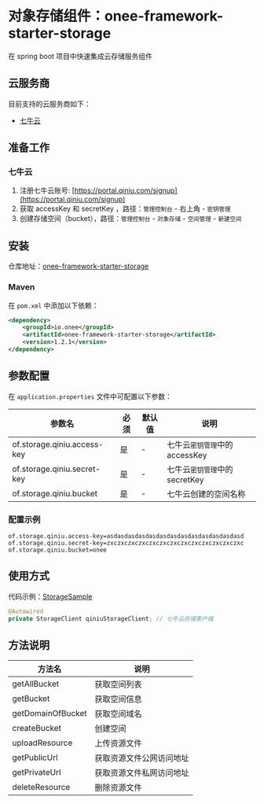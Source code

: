 # 对象存储组件：onee-framework-starter-storage

在 spring boot 项目中快速集成云存储服务组件

## 云服务商 <!-- {docsify-ignore} -->

目前支持的云服务商如下：
 
- [七牛云](https://www.qiniu.com)

## 准备工作

### 七牛云

1. 注册七牛云账号: [https://portal.qiniu.com/signup](https://portal.qiniu.com/signup)
2. 获取 accessKey 和 secretKey ，路径：`管理控制台` - 右上角 - `密钥管理`
2. 创建存储空间（bucket），路径：`管理控制台` - `对象存储` - `空间管理` - `新建空间`

## 安装

仓库地址：[onee-framework-starter-storage](https://search.maven.org/artifact/io.onee/onee-framework-starter-storage)

### Maven

在 `pom.xml` 中添加以下依赖：

```xml
<dependency>
    <groupId>io.onee</groupId>
    <artifactId>onee-framework-starter-storage</artifactId>
    <version>1.2.1</version>
</dependency>
```

## 参数配置

在 `application.properties` 文件中可配置以下参数：

| 参数名 | 必须 | 默认值 | 说明 |
| ---- | ---- | ---- | ---- |
| of.storage.qiniu.access-key | 是 | - | 七牛云`密钥管理`中的 accessKey |
| of.storage.qiniu.secret-key | 是 | - | 七牛云`密钥管理`中的 secretKey |
| of.storage.qiniu.bucket | 是 | - | 七牛云创建的空间名称 |

### 配置示例

```properties
of.storage.qiniu.access-key=asdasdasdasdasdasdasdasdasdasdasdasdasd
of.storage.qiniu.secret-key=zxczxczxczxczxczxczxczxczxczxczxczxczxc
of.storage.qiniu.bucket=onee
```

## 使用方式

代码示例：[StorageSample](../onee-framework-sample/src/main/java/io/onee/framework/sample/StorageSample.java)

```java
@Autowired
private StorageClient qiniuStorageClient; // 七牛云存储客户端
```

## 方法说明

| 方法名 | 说明 |
| ---- | ---- |
| getAllBucket | 获取空间列表 |
| getBucket | 获取空间信息 |
| getDomainOfBucket | 获取空间域名 |
| createBucket | 创建空间 |
| uploadResource | 上传资源文件 |
| getPublicUrl | 获取资源文件公网访问地址 |
| getPrivateUrl | 获取资源文件私网访问地址 |
| deleteResource | 删除资源文件 |
